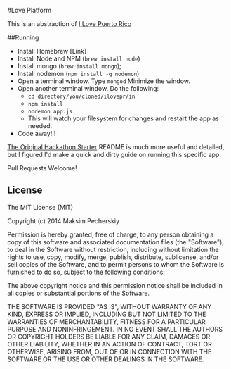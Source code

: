 #Love Platform

This is an abstraction of [I Love Puerto Rico](http://ilovepuertorico.org)

##Running
* Install Homebrew [Link]
* Install Node and NPM (`brew install node`)
* Install mongo (`brew install mongo`);
* Install nodemon (`npm install -g nodemon`)
* Open a terminal window. Type `mongod`  Minimize the window.
* Open another terminal window. Do the following:
  *  `cd directory/you/cloned/ilovepr/in`
  *  `npm install`
  *  `nodemon app.js`
  * This will watch your filesystem for changes and restart the app as needed.
* Code away!!!


[The Original Hackathon Starter](https://github.com/sahat/hackathon-starter) README is much more useful and detailed, but I figured I'd make a quick and dirty guide on running this specific app.

Pull Requests Welcome!

License
-------
The MIT License (MIT)

Copyright (c) 2014 Maksim Pecherskiy

Permission is hereby granted, free of charge, to any person obtaining a copy of this software and associated documentation files (the "Software"), to deal in the Software without restriction, including without limitation the rights to use, copy, modify, merge, publish, distribute, sublicense, and/or sell copies of the Software, and to permit persons to whom the Software is furnished to do so, subject to the following conditions:

The above copyright notice and this permission notice shall be included in all copies or substantial portions of the Software.

THE SOFTWARE IS PROVIDED "AS IS", WITHOUT WARRANTY OF ANY KIND, EXPRESS OR IMPLIED, INCLUDING BUT NOT LIMITED TO THE WARRANTIES OF MERCHANTABILITY, FITNESS FOR A PARTICULAR PURPOSE AND NONINFRINGEMENT. IN NO EVENT SHALL THE AUTHORS OR COPYRIGHT HOLDERS BE LIABLE FOR ANY CLAIM, DAMAGES OR OTHER LIABILITY, WHETHER IN AN ACTION OF CONTRACT, TORT OR OTHERWISE, ARISING FROM, OUT OF OR IN CONNECTION WITH THE SOFTWARE OR THE USE OR OTHER DEALINGS IN THE SOFTWARE.
